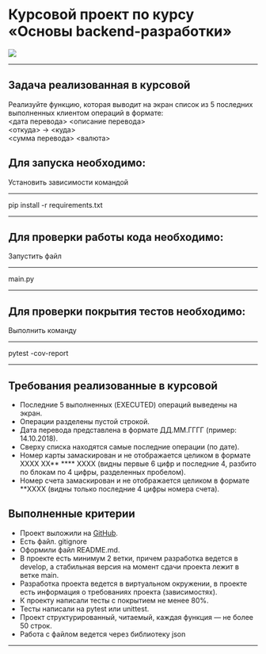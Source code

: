# **Курсовой проект по курсу «Основы backend-разработки»**
![](https://i0.wp.com/media3.giphy.com/media/l46CyxkMBFwHlJ3kk/giphy.gif)
___

## **Задача реализованная в курсовой**
Реализуйте функцию, которая выводит на экран список из 5 последних выполненных клиентом операций в формате:<br/> 
<дата перевода> <описание перевода> <br/>
<откуда> -> <куда> <br/> 
<сумма перевода> <валюта>

## Для запуска необходимо:
Установить зависимости командой
***
pip install -r requirements.txt
***

## Для проверки работы кода необходимо:
Запустить файл
***
main.py
***

## Для проверки покрытия тестов необходимо:
Выполнить команду
***
pytest -cov-report
***


## **Требования реализованные в курсовой**
- Последние 5 выполненных (EXECUTED) операций выведены на экран.
- Операции разделены пустой строкой.
- Дата перевода представлена в формате ДД.ММ.ГГГГ (пример: 14.10.2018).
- Сверху списка находятся самые последние операции (по дате).
- Номер карты замаскирован и не отображается целиком в формате XXXX XX** **** XXXX (видны первые 6 цифр и последние 4, разбито по блокам по 4 цифры, разделенных пробелом).
- Номер счета замаскирован и не отображается целиком в формате **XXXX (видны только последние 4 цифры номера счета).
## **Выполненные критерии**
- Проект выложили на [GitHub](https://github.com/nikmaxon/CW3).
- Есть файл. gitignore
- Оформили файл README.md.
- В проекте есть минимум 2 ветки, причем разработка ведется в develop, а стабильная версия на момент сдачи проекта лежит в ветке main.
- Разработка проекта ведется в виртуальном окружении, в проекте есть информация о требованиях проекта (зависимостях).
- К проекту написали тесты с покрытием не менее 80%.
- Тесты написали на pytest или unittest.
- Проект структурированный, читаемый, каждая функция — не более 50 строк.
- Работа с файлом ведется через библиотеку json
___